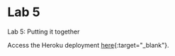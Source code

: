 Lab 5
====

Lab 5: Putting it together

Access the Heroku deployment [here](https://lab5-nkk.herokuapp.com/){:target="_blank"}.
